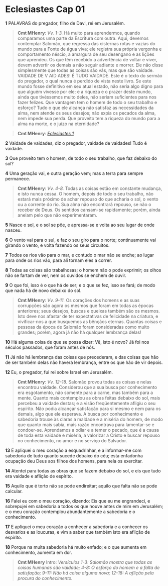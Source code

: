 # Eclesiastes Cap 01

**1** 	PALAVRAS do pregador, filho de Davi, rei em Jerusalém.

> **Cmt MHenry**: *Vv. 1-3.* Há muito para aprendermos, quando comparamos uma parte da Escritura com outra. Aqui, devemos contemplar Salomão, que regressa das cisternas rotas e vazias do mundo para a Fonte de água viva; ele registra sua própria vergonha e comportamento néscio, a amargura de seu desengano e as lições que aprendeu. Os que têm recebido a advertência de voltar e viver, devem advertir os demais a não seguir adiante e morrer. Ele não disse simplesmente que todas as coisas são vãs, mas que são vaidade. VAIDADE DE V AID ADES! É TUDO VAIDADE. Este é o texto do sermão do pregador, o qual nunca é perdido de vista neste livro. Se este mundo fosse definitivo em seu atual estado, não seria algo digno para que alguém vivesse por ele; e a riqueza e o prazer deste mundo, ainda que tivéssemos muito deles, não seriam suficientes para nos fazer felizes. Que vantagem tem o homem de todo o seu trabalho e esforço? Tudo o que ele alcança não satisfaz as necessidades da alma, nem atende os seus desejos; não expia os pecados da alma, nem impede sua perda. Que proveito tem a riqueza do mundo para a alma na morte, e o juízo na eternidade?

> **Cmt MHenry**: *[Eclesiastes 1](../21A-Ec/01.md#0)*

**2** 	Vaidade de vaidades, diz o pregador, vaidade de vaidades! Tudo é vaidade.

**3** 	Que proveito tem o homem, de todo o seu trabalho, que faz debaixo do sol?

**4** 	Uma geração vai, e outra geração vem; mas a terra para sempre permanece.

> **Cmt MHenry**: *Vv. 4-8.* Todas as coisas estão em constante mudança, e isto nunca cessa. O homem, depois de todo o seu trabalho, não estará mais próximo de achar repouso do que acharia o sol, o vento ou a corrente do rio. Sua alma não encontrará repouso, se não o receber de Deus. Os sentidos cansam-se rapidamente; porém, ainda anelam pelo que não experimentaram.

**5** 	Nasce o sol, e o sol se põe, e apressa-se e volta ao seu lugar de onde nasceu.

**6** 	O vento vai para o sul, e faz o seu giro para o norte; continuamente vai girando o vento, e volta fazendo os seus circuitos.

**7** 	Todos os rios vão para o mar, e contudo o mar não se enche; ao lugar para onde os rios vão, para ali tornam eles a correr.

**8** 	Todas as coisas são trabalhosas; o homem não o pode exprimir; os olhos não se fartam de ver, nem os ouvidos se enchem de ouvir.

**9** 	O que foi, isso é o que há de ser; e o que se fez, isso se fará; de modo que nada há de novo debaixo do sol.

> **Cmt MHenry**: *Vv. 9-11.* Os corações dos homens e as suas corrupções são agora os mesmos que foram em todas as épocas anteriores; seus desejos, buscas e queixas também são os mesmos. Isto deve nos afastar de ter expectativas de felicidade na criatura, e vivificar-nos a que busquemos as bênçãos eternas. Quantas coisas e pessoas da época de Salomão foram consideradas como muito grandes; porém, agora já não há qualquer lembrança delas!

**10** 	Há alguma coisa de que se possa dizer: Vê, isto é novo? Já foi nos séculos passados, que foram antes de nós.

**11** 	Já não há lembrança das coisas que precederam, e das coisas que hão de ser também delas não haverá lembrança, entre os que hão de vir depois.

**12** 	Eu, o pregador, fui rei sobre Israel em Jerusalém.

> **Cmt MHenry**: *Vv. 12-18.* Salomão provou todas as coisas e nelas encontrou vaidade. Considerou que a sua busca por conhecimento era esgotamento, não somente para a carne, mas também para a mente. Quanto mais contemplou as obras feitas debaixo do sol, mais percebeu a vaidade destas; e a visão freqüentemente afligiu o seu espírito. Não podia alcançar satisfação para si mesmo e nem para os demais, algo que ele esperava. A busca por conhecimento e sabedoria trouxe às claras a maldade e a miséria do homem, de modo que quanto mais sabia, mais razão encontrava para lamentar-se e condoer-se. Aprendamos a odiar e a temer o pecado, que é a causa de toda esta vaidade e miséria, a valorizar a Cristo e buscar repouso no conhecimento, no amor e no serviço do Salvador.

**13** 	E apliquei o meu coração a esquadrinhar, e a informar-me com sabedoria de tudo quanto sucede debaixo do céu; esta enfadonha ocupação deu Deus aos filhos dos homens, para nela os exercitar.

**14** 	Atentei para todas as obras que se fazem debaixo do sol, e eis que tudo era vaidade e aflição de espírito.

**15** 	Aquilo que é torto não se pode endireitar; aquilo que falta não se pode calcular.

**16** 	Falei eu com o meu coração, dizendo: Eis que eu me engrandeci, e sobrepujei em sabedoria a todos os que houve antes de mim em Jerusalém; e o meu coração contemplou abundantemente a sabedoria e o conhecimento.

**17** 	E apliquei o meu coração a conhecer a sabedoria e a conhecer os desvarios e as loucuras, e vim a saber que também isto era aflição de espírito.

**18** 	Porque na muita sabedoria há muito enfado; e o que aumenta em conhecimento, aumenta em dor.


> **Cmt MHenry** Intro: *Versículos 1-3: Salomão mostra que todas as coisas humanas são vaidade; 4-8: O esforço do homem e a falta de satisfação; 9-11: Não há coisa alguma nova; 12-18: A aflição pela procura do conhecimento.*